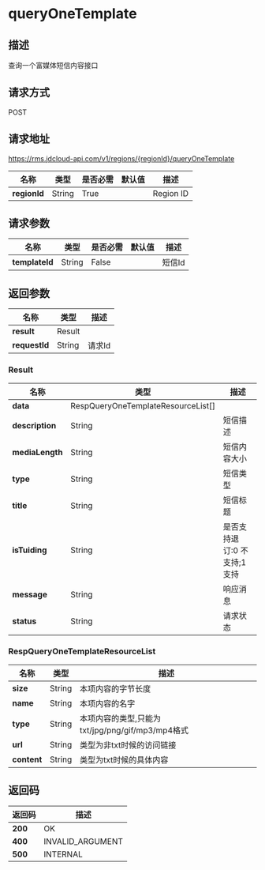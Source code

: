 # queryOneTemplate


## 描述
查询一个富媒体短信内容接口

## 请求方式
POST

## 请求地址
https://rms.jdcloud-api.com/v1/regions/{regionId}/queryOneTemplate

|名称|类型|是否必需|默认值|描述|
|---|---|---|---|---|
|**regionId**|String|True| |Region ID|

## 请求参数
|名称|类型|是否必需|默认值|描述|
|---|---|---|---|---|
|**templateId**|String|False| |短信Id|


## 返回参数
|名称|类型|描述|
|---|---|---|
|**result**|Result| |
|**requestId**|String|请求Id|

### Result
|名称|类型|描述|
|---|---|---|
|**data**|RespQueryOneTemplateResourceList[]| |
|**description**|String|短信描述|
|**mediaLength**|String|短信内容大小|
|**type**|String|短信类型|
|**title**|String|短信标题|
|**isTuiding**|String|是否支持退订:0 不支持;1 支持|
|**message**|String|响应消息|
|**status**|String|请求状态|
### RespQueryOneTemplateResourceList
|名称|类型|描述|
|---|---|---|
|**size**|String|本项内容的字节长度|
|**name**|String|本项内容的名字|
|**type**|String|本项内容的类型,只能为txt/jpg/png/gif/mp3/mp4格式|
|**url**|String|类型为非txt时候的访问链接|
|**content**|String|类型为txt时候的具体内容|

## 返回码
|返回码|描述|
|---|---|
|**200**|OK|
|**400**|INVALID_ARGUMENT|
|**500**|INTERNAL|
